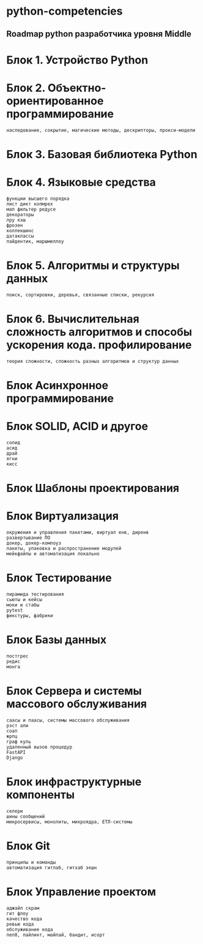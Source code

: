 # python-competencies

##  Roadmap python разработчика уровня Middle

# Блок 1. Устройство Python
# Блок 2. Объектно-ориентированное программирование
    наследование, сокрытие, магические методы, дескрипторы, прокси-модели
# Блок 3. Базовая библиотека Python
# Блок 4. Языковые средства
    функции высшего порядка
    лист дикт копмрех
    мап фильтер редусе
    декораторы
    лру кэш
    фрозен
    коллекшинс
    датаклассы
    пайдентик, маршмеллоу
# Блок 5. Алгоритмы и структуры данных
    поиск, сортировки, деревья, связанные списки, рекурсия
# Блок 6. Вычислительная сложность алгоритмов и способы ускорения кода. профилирование
    теория сложности, сложность разных алгоритмов и структур данных
# Блок Асинхронное программирование
# Блок  SOLID, ACID и другое
    солид
    асид
    драй
    ягни
    кисс
# Блок  Шаблоны проектирования
# Блок Виртуализация
    окружения и управления пакетами, виртуал енв, диренв
    развертывание ПО
    докер, докер-компоуз
    пакеты, упаковка и распространение модулей
    мейкфайлы и автоматизация локально
# Блок  Тестирование
    пирамида тестирования
    сьюты и кейсы
    моки и стабы
    pytest
    фикстуры, фабрики
# Блок  Базы данных
    постгрес
    редис
    монга
# Блок Сервера и системы массового обслуживания
    саасы и паасы, системы массового обслуживания
    рэст апи
    соап
    жрпц
    граф куль
    удаленный вызов процедур
    FastAPI
    Django
# Блок  инфраструктурные компоненты
    селери
    шины сообщений
    микросервисы, монолиты, микроядра, ЕТЛ-системы
# Блок Git
    принципы и команды
    автоматизация гитлаб, гитхаб экшн
# Блок Управление проектом
    аджайл скрам
    гит флоу
    качество кода
    ревью кода
    обслуживание кода
    пеп8, пайлинт, майпай, бандит, исорт
    